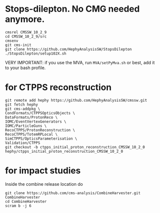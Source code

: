 # Stops-dilepton. No CMG needed anymore.

```
cmsrel CMSSW_10_2_9
cd CMSSW_10_2_9/src
cmsenv
git cms-init
git clone https://github.com/HephyAnalysisSW/StopsDilepton
./StopsDilepton/setup102X.sh
```

VERY IMPORTANT: if you use the MVA, run `MVA/setPyMva.sh` or best, add it to your bash profile.

# for CTPPS reconstruction
```
git remote add hephy https://github.com/HephyAnalysisSW/cmssw.git
git fetch hephy
git cms-addpkg \
CondFormats/CTPPSOpticsObjects \
DataFormats/ProtonReco \
IOMC/EventVertexGenerators \
IOMC/ParticleGuns \
RecoCTPPS/ProtonReconstruction \
RecoCTPPS/TotemRPLocal \
SimCTPPS/OpticsParameterisation \
Validation/CTPPS
git checkout -b ctpps_initial_proton_reconstruction_CMSSW_10_2_0 hephy/ctpps_initial_proton_reconstruction_CMSSW_10_2_0
```

# for impact studies
Inside the combine release location do
```
git clone https://github.com/cms-analysis/CombineHarvester.git CombineHarvester
cd CombineHarvester
scram b -j 6
```
